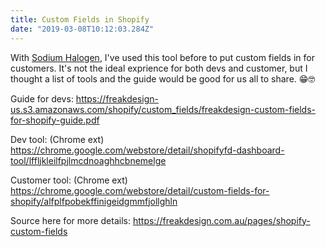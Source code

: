```yaml
---
title: Custom Fields in Shopify
date: "2019-03-08T10:12:03.284Z"
---
```


With [Sodium Halogen](http://sodiumhalogen.com?ref=chancesmithio-blog), I've used this tool before to put custom fields in for customers. It's not the ideal exprience for both devs and customer, but I thought a list of tools and the guide would be good for us all to share. 😁🤓

Guide for devs:
https://freakdesign-us.s3.amazonaws.com/shopify/custom_fields/freakdesign-custom-fields-for-shopify-guide.pdf

Dev tool: (Chrome ext)
https://chrome.google.com/webstore/detail/shopifyfd-dashboard-tool/lffljkleilfpjlmcdnoaghhcbnemelge

Customer tool: (Chrome ext)
https://chrome.google.com/webstore/detail/custom-fields-for-shopify/alfplfpobekffinigeidgmmfjollghln

Source here for more details:
https://freakdesign.com.au/pages/shopify-custom-fields
